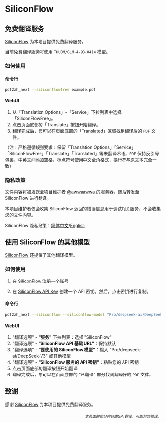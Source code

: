 # SiliconFlow

## 免费翻译服务

[SiliconFlow](https://siliconflow.cn) 为本项目提供免费翻译服务。

当前免费翻译服务将使用 `THUDM/GLM-4-9B-0414` 模型。

### 如何使用

#### 命令行

```bash
pdf2zh_next --siliconflowfree example.pdf 
```

#### WebUI

1. 从「Translation Options」-「Service」下拉列表中选择「SiliconFlowFree」。  
2. 点击页面底部的「Translate」按钮开始翻译。  
3. 翻译完成后，您可以在页面底部的「Translated」区域找到翻译后的 `PDF` 文件。  

（注：严格遵循规则要求：保留「Translation Options」「Service」「SiliconFlowFree」「Translate」「Translated」等未翻译术语，`PDF` 保持反引号包裹，中英文间添加空格，标点符号使用中文全角格式，换行符与原文本完全一致）


### 隐私政策

文件内容将被发送至项目维护者 [@awwaawwa](https://github.com/awwaawwa) 的服务器，随后转发至 SiliconFlow 进行翻译。

本项目维护者仅会收集 SiliconFlow 返回的错误信息用于调试相关服务，不会收集您的文件内容。

SiliconFlow 隐私政策：[简体中文](https://docs.siliconflow.cn/cn/legals/privacy-policy)/[English](https://docs.siliconflow.cn/en/legals/privacy-policy)



## 使用 SiliconFlow 的其他模型

[SiliconFlow](https://siliconflow.cn) 还提供了其他翻译模型。

### 如何使用

1. 在 [SiliconFlow](https://siliconflow.cn) 注册一个账号

2. 在 [SiliconFlow API Key](https://cloud.siliconflow.cn/me/account/ak) 创建一个 API 密钥。然后，点击密钥进行复制。

#### 命令行

```bash
pdf2zh_next --siliconflow --siliconflow-model "Pro/deepseek-ai/DeepSeek-V3" --siliconflow-api-key <your-api-key> example.pdf
```

#### WebUI

1. "翻译选项" - **"服务"** 下拉列表：选择 "SiliconFlow"  
2. "翻译选项" - **"SiliconFlow API 基础 URL"**：保持默认  
3. "翻译选项" - **"要使用的 SiliconFlow 模型"**：输入 "Pro/deepseek-ai/DeepSeek-V3" 或其他模型  
4. "翻译选项" - **"SiliconFlow 服务的 API 密钥"**：粘贴您的 API 密钥  
5. 点击页面底部的翻译按钮开始翻译  
6. 翻译完成后，您可以在页面底部的 "已翻译" 部分找到翻译好的 `PDF` 文件。


## 致谢

感谢 [SiliconFlow](https://siliconflow.cn) 为本项目提供免费翻译服务。

<div align="right"> 
<h6><small>本页面的部分内容由GPT翻译，可能包含错误。</small></h6>